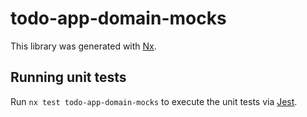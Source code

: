 # todo-app-domain-mocks

This library was generated with [Nx](https://nx.dev).

## Running unit tests

Run `nx test todo-app-domain-mocks` to execute the unit tests via [Jest](https://jestjs.io).
